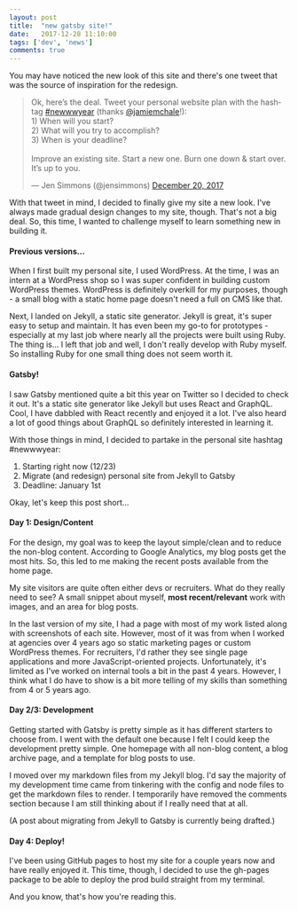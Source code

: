 ```yaml
---
layout: post
title:  "new gatsby site!"
date:   2017-12-28 11:10:00
tags: ['dev', 'news']
comments: true
---
```


You may have noticed the new look of this site and there's one tweet that was the source of inspiration for the redesign.

<blockquote class="twitter-tweet" data-conversation="none" data-lang="en"><p lang="en" dir="ltr">Ok, here’s the deal. Tweet your personal website plan with the hashtag <a href="https://twitter.com/hashtag/newwwyear?src=hash&amp;ref_src=twsrc%5Etfw">#newwwyear</a> (thanks <a href="https://twitter.com/jamiemchale?ref_src=twsrc%5Etfw">@jamiemchale</a>!):<br>1) When will you start?<br>2) What will you try to accomplish?<br>3) When is your deadline? <br><br>Improve an existing site. Start a new one. Burn one down &amp; start over. It’s up to you.</p>&mdash; Jen Simmons (@jensimmons) <a href="https://twitter.com/jensimmons/status/943323088405581824?ref_src=twsrc%5Etfw">December 20, 2017</a></blockquote>
<script async src="https://platform.twitter.com/widgets.js" charset="utf-8"></script>


With that tweet in mind, I decided to finally give my site a new look. I've always made gradual design changes to my site, though. That's not a big deal. So, this time, I wanted to challenge myself to learn something new in building it.

#### Previous versions...
When I first built my personal site, I used WordPress. At the time, I was an intern at a WordPress shop so I was super confident in building custom WordPress themes. WordPress is definitely overkill for my purposes, though - a small blog with a static home page doesn't need a full on CMS like that.

Next, I landed on Jekyll, a static site generator. Jekyll is great, it's super easy to setup and maintain. It has even been my go-to for prototypes - especially at my last job where nearly all the projects were built using Ruby. The thing is... I left that job and well, I don't really develop with Ruby myself. So installing Ruby for one small thing does not seem worth it. 

#### Gatsby! 
I saw Gatsby mentioned quite a bit this year on Twitter so I decided to check it out. It's a static site generator like Jekyll but uses React and GraphQL. Cool, I have dabbled with React recently and enjoyed it a lot. I've also heard a lot of good things about GraphQL so definitely interested in learning it.

With those things in mind, I decided to partake in the personal site hashtag #newwwyear:

1. Starting right now (12/23)
2. Migrate (and redesign) personal site from Jekyll to Gatsby
3. Deadline: January 1st

Okay, let's keep this post short...

#### Day 1: Design/Content

For the design, my goal was to keep the layout simple/clean and to reduce the non-blog content. According to Google Analytics, my blog posts get the most hits. So, this led to me making the recent posts available from the home page.

My site visitors are quite often either devs or recruiters. What do they really need to see? A small snippet about myself, **most recent/relevant** work with images, and an area for blog posts. 

In the last version of my site, I had a page with most of my work listed along with screenshots of each site. However, most of it was from when I worked at agencies over 4 years ago so static marketing pages or custom WordPress themes. For recruiters, I'd rather they see single page applications and more JavaScript-oriented projects. Unfortunately, it's limited as I've worked on internal tools a bit in the past 4 years. However, I think what I do have to show is a bit more telling of my skills than something from 4 or 5 years ago.

#### Day 2/3: Development

Getting started with Gatsby is pretty simple as it has different starters to choose from. I went with the default one because I felt I could keep the development pretty simple. One homepage with all non-blog content, a blog archive page, and a template for blog posts to use. 

I moved over my markdown files from my Jekyll blog. I'd say the majority of my development time came from tinkering with the config and node files to get the markdown files to render. I temporarily have removed the comments section because I am still thinking about if I really need that at all.

(A post about migrating from Jekyll to Gatsby is currently being drafted.)

#### Day 4: Deploy!

I've been using GitHub pages to host my site for a couple years now and have really enjoyed it. This time, though, I decided to use the <span class="code-inline">gh-pages</span> package to be able to deploy the prod build straight from my terminal. 

And you know, that's how you're reading this. 